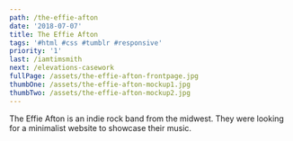 ```yaml
---
path: /the-effie-afton
date: '2018-07-07'
title: The Effie Afton
tags: '#html #css #tumblr #responsive'
priority: '1'
last: /iamtimsmith
next: /elevations-casework
fullPage: /assets/the-effie-afton-frontpage.jpg
thumbOne: /assets/the-effie-afton-mockup1.jpg
thumbTwo: /assets/the-effie-afton-mockup2.jpg
---
```

The Effie Afton is an indie rock band from the midwest. They were looking for a minimalist website to showcase their music.